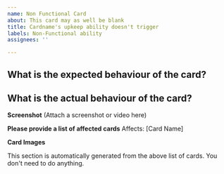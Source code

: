 ```yaml
---
name: Non Functional Card
about: This card may as well be blank
title: Cardname's upkeep ability doesn't trigger
labels: Non-Functional ability
assignees: ''

---
```


**What is the expected behaviour of the card?**
 - 

**What is the actual behaviour of the card?**
 - 

**Screenshot**
(Attach a screenshot or video here)

**Please provide a list of affected cards**
Affects: [Card Name]

**Card Images**
<!-- Images --> This section is automatically generated from the above list of cards.  You don't need to do anything.
